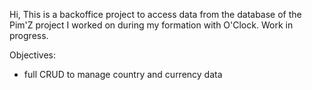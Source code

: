 Hi,
This is a backoffice project to access data from the database of the Pim'Z project I worked on during my formation with O'Clock.
Work in progress.

Objectives:
- full CRUD to manage country and currency data
